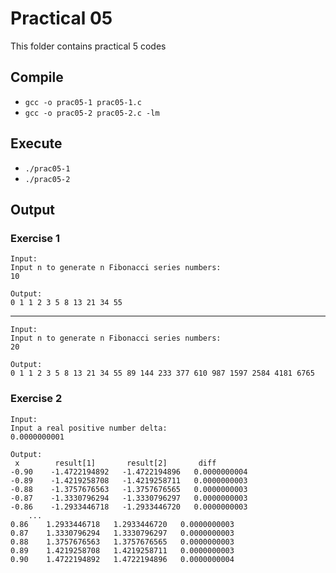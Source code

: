 # Practical 05

This folder contains practical 5 codes

## Compile

- `gcc -o prac05-1 prac05-1.c`
- `gcc -o prac05-2 prac05-2.c -lm`

## Execute

- `./prac05-1`
- `./prac05-2`

## Output

### Exercise 1 
```
Input: 
Input n to generate n Fibonacci series numbers:
10

Output: 
0 1 1 2 3 5 8 13 21 34 55
```

***
    
```
Input: 
Input n to generate n Fibonacci series numbers:
20

Output: 
0 1 1 2 3 5 8 13 21 34 55 89 144 233 377 610 987 1597 2584 4181 6765
```

### Exercise 2
```
Input: 
Input a real positive number delta: 
0.0000000001

Output: 
 x        result[1]       result[2]       diff
-0.90    -1.4722194892   -1.4722194896   0.0000000004
-0.89    -1.4219258708   -1.4219258711   0.0000000003
-0.88    -1.3757676563   -1.3757676565   0.0000000003
-0.87    -1.3330796294   -1.3330796297   0.0000000003
-0.86    -1.2933446718   -1.2933446720   0.0000000003
	...
0.86    1.2933446718   1.2933446720   0.0000000003
0.87    1.3330796294   1.3330796297   0.0000000003
0.88    1.3757676563   1.3757676565   0.0000000003
0.89    1.4219258708   1.4219258711   0.0000000003
0.90    1.4722194892   1.4722194896   0.0000000004
```





